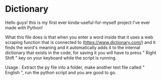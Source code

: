 # Dictionary

Hello guys! this is my first ever kinda-useful-for-myself project I've ever made with Python!

What this file does is that when you enter a word inside that it uses a web scraping function that is connected to (https://www.dictionary.com/) and it finds the word's meaning and it automatically adds it to the internal dictionary that exists in the code, for saving it you will have to press " Right Shift " key on your keyboard while the script is running.

Usage : Extract the py file into a folder, make another text file called " English ", run the python script and you are good to go.
